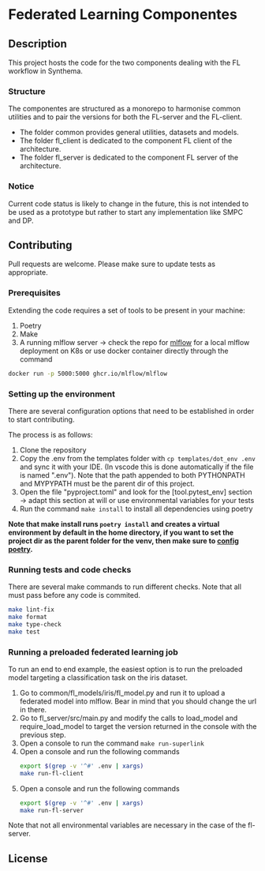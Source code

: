 # Federated Learning Componentes

## Description

This project hosts the code for the two components dealing with the FL workflow in Synthema.

### Structure

The componentes are structured as a monorepo to harmonise common utilities and to pair the versions for both the FL-server and the FL-client.

- The folder common provides general utilities, datasets and models.
- The folder fl_client is dedicated to the component FL client of the architecture.
- The folder fl_server is dedicated to the component FL server of the architecture.

### Notice

Current code status is likely to change in the future, this is not intended to be used as a prototype but rather to start any implementation like SMPC and DP.

## Contributing

Pull requests are welcome. Please make sure to update tests as appropriate.

### Prerequisites

Extending the code requires a set of tools to be present in your machine:

1. Poetry
1. Make
1. A running mlflow server -> check the repo for [mlflow](https://github.com/synthema-project/model-experiment_registries) for a local mlflow deployment on K8s or use docker container directly through the command

```bash
docker run -p 5000:5000 ghcr.io/mlflow/mlflow
```

### Setting up the environment

There are several configuration options that need to be established in order to start contributing.

The process is as follows:

1. Clone the repository
1. Copy the .env from the templates folder with `cp templates/dot_env .env` and sync it with your IDE. (In vscode this is done automatically if the file is named ".env"). Note that the path appended to both PYTHONPATH and MYPYPATH must be the parent dir of this project.
1. Open the file "pyproject.toml" and look for the [tool.pytest_env] section -> adapt this section at will or use environmental variables for your tests
1. Run the command `make install` to install all dependencies using poetry

**Note that make install runs `poetry install` and creates a virtual environment by default in the home directory, if you want to set the project dir as the parent folder for the venv, then make sure to [config poetry](https://python-poetry.org/docs/configuration/#virtualenvsin-project).**


### Running tests and code checks

There are several make commands to run different checks. Note that all must pass before any code is commited.

```bash
make lint-fix
make format
make type-check
make test
```

### Running a preloaded federated learning job

To run an end to end example, the easiest option is to run the preloaded model targeting a classification task on the iris dataset.

1. Go to common/fl_models/iris/fl_model.py and run it to upload a federated model into mlflow. Bear in mind that you should change the url in there.
1. Go to fl_server/src/main.py and modify the calls to load_model and require_load_model to target the version returned in the console with the previous step.
1. Open a console to run the command `make run-superlink`
1. Open a console and run the following commands
    ```bash
    export $(grep -v '^#' .env | xargs)
    make run-fl-client
    ```
1. Open a console and run the following commands
    ```bash
    export $(grep -v '^#' .env | xargs)
    make run-fl-server
    ```

Note that not all environmental variables are necessary in the case of the fl-server.

## License

<!-- [MIT](https://choosealicense.com/licenses/mit/) -->
